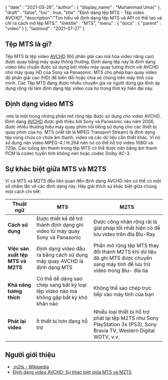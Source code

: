 {
  "date" : "2021-05-26",
  "author" : {
    "display_name" : "Muhammad Umar"
},
  "draft" : "false",
  "toc" : true,
  "title" :"Định dạng tệp MTS - Tệp video AVCHD",
  "description":"Tìm hiểu về định dạng tệp MTS và API có thể tạo và chỉ ra cách mở tệp MTS.",
  "linktitle" : "MTS",
  "menu" : {
    "docs" : {
      "parent" : "video"
}
},
  "lastmod" : "2021-07-27"
}

## Tệp MTS là gì?

Tệp MTS là tệp video [AVCHD](/vi/video/avchd/) (Độ phân giải cao mã hóa video nâng cao) được quay bằng máy quay thông thường. Định dạng tệp này là định dạng video tiêu chuẩn được sử dụng bởi nhiều máy quay tương thích với AVCHD như máy quay HD của Sony và Panasonic. MTS cho phép bạn quay video độ phân giải cao (HD) để biến đổi hoặc chia sẻ chúng trên máy tính của mình. Các
Tệp MTS đang được nhiều chuyên gia và người dùng gia đình áp dụng rộng rãi làm định dạng tệp video của họ trong thời kỳ hiện đại này.

## Định dạng video MTS

.mts là một trong những phần mở rộng tệp được sử dụng cho video AVCHD. Định dạng [AVCHD](/vi/video/avchd/) được giới thiệu bởi Sony và Panasonic vào năm 2006, được nhiều thương hiệu máy quay phim nổi tiếng sử dụng cho các thiết bị quay phim của họ. MTS (viết tắt là MPEG Transport Stream) là định dạng tệp vùng chứa có chứa âm thanh, video và các dữ liệu cần thiết khác. Vì nó sử dụng nén video MPEG-4 / H.264 nên nó có thể hỗ trợ video 1080i và 720p. Các luồng âm thanh trong tệp MTS có thể được nén bằng âm thanh PCM là codec tuyến tính không nén hoặc codec Dolby AC-3.

## Sự khác biệt giữa MTS và M2TS

Vì cả MTS và M2TS đều liên quan đến định dạng AVCHD nên có thể có một số nhầm lẫn về các định dạng này. Hãy giải thích sự khác biệt giữa chúng một cách chi tiết:

|Thuật ngữ|MTS|M2TS|
---|---|---|
|**Cách sử dụng**|Được thiết kế để trở thành định dạng ghi video từ máy quay Sony và Panasonic|Được công nhận rộng rãi là giải pháp tốt nhất hiện có để lưu video trên đĩa Blu-Ray|
|**Việc sản xuất tệp MTS và M2TS**|Định dạng video đầu ra bằng cách sử dụng máy quay AVCHD là định dạng MTS|Phần mở rộng tệp MTS thay đổi thành M2TS khi dữ liệu đã ghi MTS được chuyển sang máy tính để lưu trữ video trong Blu- đĩa tia|
|**Khả năng tương thích**| Có thể dễ dàng sao chép sang bất kỳ loại tệp video nào mà không gặp bất kỳ khó khăn nào|Không thể sao chép trực tiếp vào máy tính của bạn|
|**Phát lại video**| Ít thiết bị hơn đang hỗ trợ| Nhiều loại thiết bị hỗ trợ phát lại tệp M2TS như Sony PlayStation 3s (PS3), Sony Bravia TV, Western Digital WDTV, v.v.|

## Người giới thiệu ##

- [.m2ts - Wikipedia](https://vi.wikipedia.org/wiki/.m2ts)
- [Định dạng video AVCHD: Sự khác biệt giữa MTS và M2TS](https://www.videosolo.com/tutorials/mts-vs-m2ts.html)

